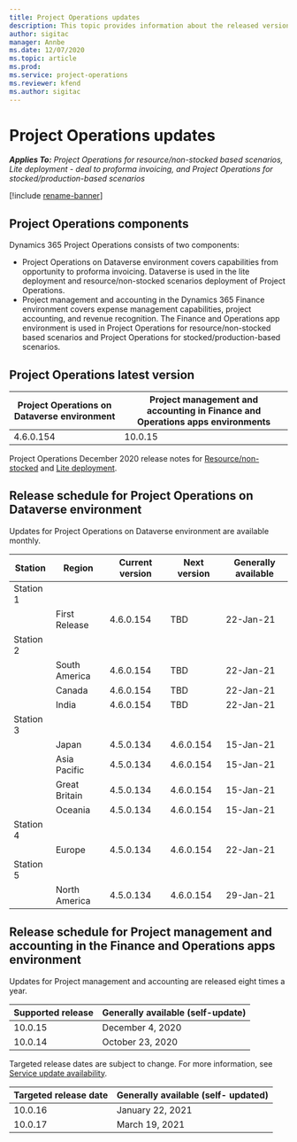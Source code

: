 ```yaml
---
title: Project Operations updates
description: This topic provides information about the released versions of Dynamics 365 Project Operations.
author: sigitac
manager: Annbe
ms.date: 12/07/2020
ms.topic: article
ms.prod:
ms.service: project-operations
ms.reviewer: kfend 
ms.author: sigitac
---
```


# Project Operations updates

_**Applies To:** Project Operations for resource/non-stocked based scenarios, Lite deployment - deal to proforma invoicing, and Project Operations for stocked/production-based scenarios_

[!include [rename-banner](~/includes/cc-data-platform-banner.md)]

## Project Operations components

Dynamics 365 Project Operations consists of two components:

- Project Operations on Dataverse environment covers capabilities from opportunity to proforma invoicing. Dataverse is used in the lite deployment and resource/non-stocked scenarios deployment of Project Operations.
- Project management and accounting in the Dynamics 365 Finance environment covers expense management capabilities, project accounting, and revenue recognition. The Finance and Operations app environment is used in Project Operations for resource/non-stocked based scenarios and Project Operations for stocked/production-based scenarios.

## Project Operations latest version

| Project Operations on Dataverse environment | Project management and accounting in Finance and Operations apps environments |
| --- | --- |
| 4.6.0.154 | 10.0.15 |

Project Operations December 2020 release notes for [Resource/non-stocked](whats-new-jan-2021-resource-based.md) and [Lite deployment](../pro/whats-new/whats-new-jan-2021-lite.md).

## Release schedule for Project Operations on Dataverse environment

Updates for Project Operations on Dataverse environment are available monthly. 

| Station   | Region        | Current version | Next version | Generally available |
|-----------|---------------|-----------------|--------------|---------------------|
| Station 1 |   &nbsp;      |    &nbsp;       | &nbsp;       |      &nbsp;         |
|   &nbsp;  | First Release |  4.6.0.154       | TBD     | 22-Jan-21           |
| Station 2 |   &nbsp;      |    &nbsp;       | &nbsp;       |      &nbsp;         |
|   &nbsp;  | South America |  4.6.0.154       | TBD     | 22-Jan-21           |
|    &nbsp; | Canada        |  4.6.0.154       | TBD     | 22-Jan-21           |
|   &nbsp;  | India         |  4.6.0.154       | TBD     | 22-Jan-21           |
| Station 3  |      &nbsp;   |     &nbsp;      |     &nbsp;   |      &nbsp;         |
|   &nbsp;  | Japan         |  4.5.0.134       | 4.6.0.154     | 15-Jan-21           |
|   &nbsp;  | Asia Pacific  |  4.5.0.134       | 4.6.0.154     | 15-Jan-21           |
|   &nbsp;  | Great Britain |  4.5.0.134       | 4.6.0.154     | 15-Jan-21           |
|   &nbsp;  | Oceania       |  4.5.0.134       | 4.6.0.154     | 15-Jan-21           |
| Station 4 |     &nbsp;    |     &nbsp;      |     &nbsp;   |      &nbsp;         |
|   &nbsp;  | Europe        |  4.5.0.134       | 4.6.0.154     | 22-Jan-21           |
| Station 5 |     &nbsp;    |     &nbsp;      |     &nbsp;   |      &nbsp;         |
|   &nbsp;  | North America |  4.5.0.134       | 4.6.0.154     | 29-Jan-21           |

## Release schedule for Project management and accounting in the Finance and Operations apps environment

Updates for Project management and accounting are released eight times a year.

| Supported release | Generally available (self-update) |
| --- | --- |
| 10.0.15 | December 4, 2020 |
| 10.0.14 | October 23, 2020 |

Targeted release dates are subject to change. For more information, see [Service update availability](https://docs.microsoft.com/dynamics365/fin-ops-core/fin-ops/get-started/public-preview-releases?toc=/dynamics365/finance/toc.json).

| Targeted release date | Generally available (self- updated) |
| --- | --- |
| 10.0.16 | January 22, 2021 |
| 10.0.17 | March 19, 2021 |

